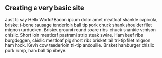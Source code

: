 ## Creating a very basic site

Just to say Hello World! Bacon ipsum dolor amet meatloaf shankle capicola, brisket t-bone sausage tenderloin ball tip pork chuck shank shoulder filet mignon turducken. Brisket ground round spare ribs, chuck shankle venison chislic. Short loin meatloaf pastrami strip steak swine. Ham beef ribs burgdoggen, chislic meatloaf pig short ribs brisket tail tri-tip filet mignon ham hock. Kevin cow tenderloin tri-tip andouille. Brisket hamburger chislic pork rump, ham ball tip ribeye.

